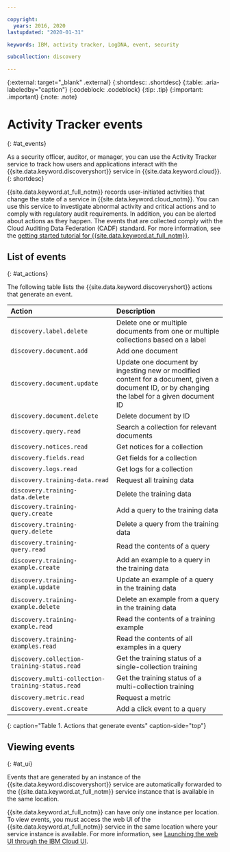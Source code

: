 ```yaml
---

copyright:
  years: 2016, 2020
lastupdated: "2020-01-31"

keywords: IBM, activity tracker, LogDNA, event, security

subcollection: discovery

---
```


{:external: target="_blank" .external}
{:shortdesc: .shortdesc}
{:table: .aria-labeledby="caption"}
{:codeblock: .codeblock}
{:tip: .tip}
{:important: .important}
{:note: .note}


# Activity Tracker events
{: #at_events}

As a security officer, auditor, or manager, you can use the Activity Tracker service to track how users and applications interact with the {{site.data.keyword.discoveryshort}} service in {{site.data.keyword.cloud}}.
{: shortdesc}

{{site.data.keyword.at_full_notm}} records user-initiated activities that change the state of a service in {{site.data.keyword.cloud_notm}}. You can use this service to investigate abnormal activity and critical actions and to comply with regulatory audit requirements. In addition, you can be alerted about actions as they happen. The events that are collected comply with the Cloud Auditing Data Federation (CADF) standard. For more information, see the [getting started tutorial for {{site.data.keyword.at_full_notm}}](/docs/Activity-Tracker-with-LogDNA?topic=logdnaat-getting-started).

## List of events
{: #at_actions}

The following table lists the {{site.data.keyword.discoveryshort}} actions that generate an event.

| Action                           | Description                        | 
|:---------------------------------|:-----------------------------------|
| `discovery.label.delete`           | Delete one or multiple documents from one or multiple collections based on a label                  |
| `discovery.document.add`           | Add one document                  |
| `discovery.document.update`        | Update one document by ingesting new or modified content for a document, given a document ID, or by changing the label for a given document ID     | 
| `discovery.document.delete`        | Delete document by ID              |
| `discovery.query.read`             | Search a collection for relevant documents |
| `discovery.notices.read`           | Get notices for a collection |
| `discovery.fields.read`            | Get fields for a collection |
| `discovery.logs.read`              | Get logs for a collection |
| `discovery.training-data.read`     | Request all training data   |
| `discovery.training-data.delete`   | Delete the training data   |
| `discovery.training-query.create`           | Add a query to the training data   |
| `discovery.training-query.delete`           | Delete a query from the training data   |
| `discovery.training-query.read`             | Read the contents of a query   |
| `discovery.training-example.create`   | Add an example to a query in the training data   |
| `discovery.training-example.update`   | Update an example of a query in the training data   |
| `discovery.training-example.delete`   | Delete an example from a query in the training data   |
| `discovery.training-example.read`     | Read the contents of a training example   |
| `discovery.training-examples.read`    | Read the contents of all examples in a query   |
| `discovery.collection-training-status.read` | Get the training status of a single-collection training  |
| `discovery.multi-collection-training-status.read` | Get the training status of a multi-collection training  |
| `discovery.metric.read`            | Request a metric   |
| `discovery.event.create`           | Add a click event to a query  |
{: caption="Table 1. Actions that generate events" caption-side="top"}


## Viewing events
{: #at_ui}

Events that are generated by an instance of the {{site.data.keyword.discoveryshort}} service are automatically forwarded to the {{site.data.keyword.at_full_notm}} service instance that is available in the same location.

{{site.data.keyword.at_full_notm}} can have only one instance per location. To view events, you must access the web UI of the {{site.data.keyword.at_full_notm}} service in the same location where your service instance is available. For more information, see [Launching the web UI through the IBM Cloud UI](/docs/Activity-Tracker-with-LogDNA?topic=logdnaat-launch#launch_step2).